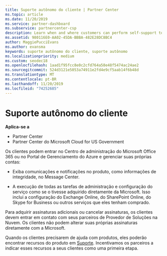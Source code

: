 ```yaml
---
title: Suporte autônomo do cliente | Partner Center
ms.topic: article
ms.date: 11/20/2019
ms.service: partner-dashboard
ms.subservice: partnercenter-csp
description: Learn when and where customers can perform self-support to manage their own accounts and when they should contact their Cloud Solution Provider partner.
ms.assetid: 980116E0-AA02-45DA-BBBA-482E28DC8BC4
author: MaggiePucciEvans
ms.author: evansma
keywords: suporte autônomo do cliente, suporte autônomo
ms.localizationpriority: medium
ms.custom: seodec18
ms.openlocfilehash: 1aad1f95fcc8e0c2cfd764a58e48f5474ac24ae2
ms.sourcegitcommit: 524d3121e5053a74911e2fd4e9cf5aab14f6b48d
ms.translationtype: MT
ms.contentlocale: pt-BR
ms.lasthandoff: 11/20/2019
ms.locfileid: "74252685"
---
```

# <a name="customer-self-support"></a>Suporte autônomo do cliente

**Aplica-se a**

-  Partner Center
-  Partner Center do Microsoft Cloud for US Government


Os clientes podem entrar no Centro de administração do Microsoft Office 365 ou no Portal de Gerenciamento do Azure e gerenciar suas próprias contas:

-   Exiba comunicações e notificações no produto, como informações de integridade, no Message Center.

-   A execução de todas as tarefas de administração e configuração do serviço como se o tivesse adquirido diretamente da Microsoft. Isso inclui a configuração do Exchange Online, do SharePoint Online, do Skype for Business ou outros serviços que eles tenham comprado.

Para adquirir assinaturas adicionais ou cancelar assinaturas, os clientes devem entrar em contato com seus parceiros de Provedor de Soluções na Nuvem. Os clientes não podem alterar suas próprias assinaturas diretamente com a Microsoft.

Quando os clientes precisarem de ajuda com produtos, eles poderão encontrar recursos do produto em [Suporte](https://partnercenter.microsoft.com/partner/support). Incentivamos os parceiros a indicar esses recursos a seus clientes como uma primeira etapa.

 

 



